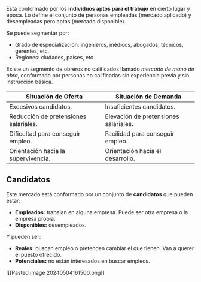 Está conformado por los **individuos aptos para el trabajo** en cierto lugar y época. Lo define el conjunto de personas empleadas (mercado aplicado) y desempleadas pero aptas (mercado disponible).

Se puede segmentar por:
- Grado de especialización: ingenieros, médicos, abogados, técnicos, gerentes, etc.
- Regiones: ciudades, países, etc.

Existe un segmento de obreros no calificados llamado *mercado de mano de obra*, conformado por personas no calificadas sin experiencia previa y sin instrucción básica.

| **Situación de Oferta**               | **Situación de Demanda**              |
| ------------------------------------- | ------------------------------------- |
| Excesivos candidatos.                 | Insuficientes candidatos.             |
| Reducción de pretensiones salariales. | Elevación de pretensiones salariales. |
| Dificultad para conseguir empleo.     | Facilidad para conseguir empleo.      |
| Orientación hacia la supervivencia.   | Orientación hacia el desarrollo.      |
## Candidatos

Este mercado está conformado por un conjunto de **candidatos** que pueden estar:
- **Empleados:** trabajan en alguna empresa. Puede ser otra empresa o la empresa propia.
- **Disponibles:** desempleados.

Y pueden ser:
- **Reales:** buscan empleo o pretenden cambiar el que tienen. Van a querer el puesto ofrecido.
- **Potenciales:** no están interesados en buscar empleos.

![[Pasted image 20240504161500.png]]